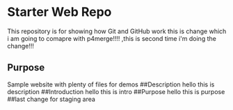 # Starter Web Repo

This repository is for showing how Git and GitHub work
this is change which i am going to comapre with p4merge!!!!
,this is second time i'm doing the change!!!
## Purpose

Sample website with plenty of files for demos
##Description
hello this is description
##Introduction
hello this is intro
##Purpose
hello this is purpose
##last change
for staging area
